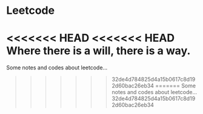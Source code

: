 # Leetcode
<<<<<<< HEAD
<<<<<<< HEAD
Where there is a will, there is a way.
=======
Some notes and codes about leetcode...
>>>>>>> 32de4d784825d4a15b0617c8d192d60bac26eb34
=======
Some notes and codes about leetcode...
>>>>>>> 32de4d784825d4a15b0617c8d192d60bac26eb34

